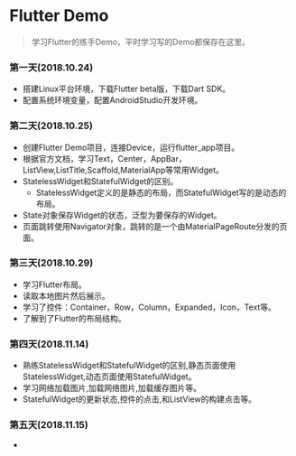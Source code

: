 # Flutter Demo
> 学习Flutter的练手Demo，平时学习写的Demo都保存在这里。

### 第一天(2018.10.24)
* 搭建Linux平台环境，下载Flutter beta版，下载Dart SDK。
* 配置系统环境变量，配置AndroidStudio开发环境。

### 第二天(2018.10.25)
* 创建Flutter Demo项目，连接Device，运行flutter_app项目。
* 根据官方文档，学习Text，Center，AppBar，ListView,ListTitle,Scaffold,MaterialApp等常用Widget。
* StatelessWidget和StatefulWidget的区别。
    * StatelessWidget定义的是静态的布局，而StatefulWidget写的是动态的布局。
* State对象保存Widget的状态，泛型为要保存的Widget。
* 页面跳转使用Navigator对象，跳转的是一个由MaterialPageRoute分发的页面。


### 第三天(2018.10.29)
* 学习Flutter布局。
* 读取本地图片然后展示。
* 学习了控件：Container，Row，Column，Expanded，Icon，Text等。
* 了解到了Flutter的布局结构。

### 第四天(2018.11.14)
* 熟练StatelessWidget和StatefulWidget的区别,静态页面使用StatelessWidget,动态页面使用StatefulWidget。
* 学习网络加载图片,加载网络图片,加载缓存图片等。
* StatefulWidget的更新状态,控件的点击,和ListView的构建点击等。


### 第五天(2018.11.15)
*

